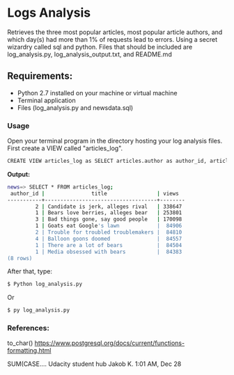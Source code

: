 # Logs Analysis

Retrieves the three most popular articles, most popular article authors, and which day(s) had more than 1% of requests lead to errors. Using a secret wizardry called sql and python. Files that should be included are log_analysis.py, log_analysis_output.txt, and README.md 

## Requirements:
 
- Python 2.7 installed on your machine or virtual machine
- Terminal application 
- Files (log_analysis.py and newsdata.sql)

### Usage

Open your terminal program in the directory hosting your log analysis files. First create a VIEW called "articles_log".

``` sh
CREATE VIEW articles_log as SELECT articles.author as author_id, articles.title as title, log_views as views FROM articles JOIN (SELECT regexp_replace(path,'/article/','') as slug, COUNT(path) as log_views FROM log WHERE status='200 OK' GROUP BY slug ORDER BY log_views DESC) as subq ON articles.slug LIKE subq.slug ORDER BY views DESC;
```
**Output:**
```sh
news=> SELECT * FROM articles_log;
 author_id |               title                | views
-----------+------------------------------------+--------
         2 | Candidate is jerk, alleges rival   | 338647
         1 | Bears love berries, alleges bear   | 253801
         3 | Bad things gone, say good people   | 170098
         1 | Goats eat Google's lawn            |  84906
         2 | Trouble for troubled troublemakers |  84810
         4 | Balloon goons doomed               |  84557
         1 | There are a lot of bears           |  84504
         1 | Media obsessed with bears          |  84383
(8 rows)
```

After that, type:
``` sh
$ Python log_analysis.py
```
Or 
```sh
$ py log_analysis.py
```
### References:

to_char()
https://www.postgresql.org/docs/current/functions-formatting.html

SUM(CASE....
Udacity student hub 
Jakob K.
1:01 AM, Dec 28
